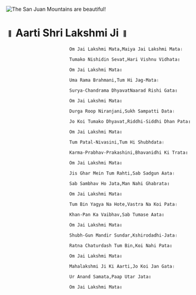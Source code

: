   ![The San Juan Mountains are beautiful!](lib/assets/images/artis/img.png "San Juan Mountains")

#                           ॥ Aarti Shri Lakshmi Ji ॥

                            Om Jai Lakshmi Mata,Maiya Jai Lakshmi Mata।

                            Tumako Nishidin Sevat,Hari Vishnu Vidhata॥

                            Om Jai Lakshmi Mata॥

                            Uma Rama Brahmani,Tum Hi Jag-Mata।

                            Surya-Chandrama DhyavatNaarad Rishi Gata॥

                            Om Jai Lakshmi Mata॥

                            Durga Roop Niranjani,Sukh Sampatti Data।

                            Jo Koi Tumako Dhyavat,Riddhi-Siddhi Dhan Pata॥

                            Om Jai Lakshmi Mata॥

                            Tum Patal-Nivasini,Tum Hi Shubhdata।

                            Karma-Prabhav-Prakashini,Bhavanidhi Ki Trata॥

                            Om Jai Lakshmi Mata॥

                            Jis Ghar Mein Tum Rahti,Sab Sadgun Aata।

                            Sab Sambhav Ho Jata,Man Nahi Ghabrata॥

                            Om Jai Lakshmi Mata॥

                            Tum Bin Yagya Na Hote,Vastra Na Koi Pata।

                            Khan-Pan Ka Vaibhav,Sab Tumase Aata॥

                            Om Jai Lakshmi Mata॥

                            Shubh-Gun Mandir Sundar,Kshirodadhi-Jata।

                            Ratna Chaturdash Tum Bin,Koi Nahi Pata॥

                            Om Jai Lakshmi Mata॥

                            Mahalakshmi Ji Ki Aarti,Jo Koi Jan Gata।

                            Ur Anand Samata,Paap Utar Jata॥

                            Om Jai Lakshmi Mata॥

